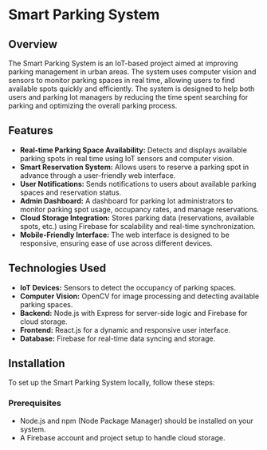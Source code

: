 # Smart Parking System

## Overview

The Smart Parking System is an IoT-based project aimed at improving parking management in urban areas. The system uses computer vision and sensors to monitor parking spaces in real time, allowing users to find available spots quickly and efficiently. The system is designed to help both users and parking lot managers by reducing the time spent searching for parking and optimizing the overall parking process.

## Features

- **Real-time Parking Space Availability:** Detects and displays available parking spots in real time using IoT sensors and computer vision.
- **Smart Reservation System:** Allows users to reserve a parking spot in advance through a user-friendly web interface.
- **User Notifications:** Sends notifications to users about available parking spaces and reservation status.
- **Admin Dashboard:** A dashboard for parking lot administrators to monitor parking spot usage, occupancy rates, and manage reservations.
- **Cloud Storage Integration:** Stores parking data (reservations, available spots, etc.) using Firebase for scalability and real-time synchronization.
- **Mobile-Friendly Interface:** The web interface is designed to be responsive, ensuring ease of use across different devices.

## Technologies Used

- **IoT Devices:** Sensors to detect the occupancy of parking spaces.
- **Computer Vision:** OpenCV for image processing and detecting available parking spaces.
- **Backend:** Node.js with Express for server-side logic and Firebase for cloud storage.
- **Frontend:** React.js for a dynamic and responsive user interface.
- **Database:** Firebase for real-time data syncing and storage.

## Installation

To set up the Smart Parking System locally, follow these steps:

### Prerequisites
- Node.js and npm (Node Package Manager) should be installed on your system.
- A Firebase account and project setup to handle cloud storage.

